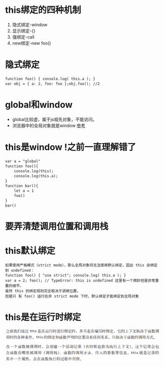 # this绑定的四种机制
1. 隐式绑定-window
2. 显示绑定-{}
3. 强绑定-call
4. new绑定-new foo()
# 隐式绑定
```
function foo() { console.log( this.a ); }
var obj = { a: 2, foo: foo };obj.foo(); //2
```
# global和window 
- global比较虚，属于js祖先对象，不能访问。
- 浏览器中的全局对象就是window
[参考](https://blog.csdn.net/chenchunlin526/article/details/78908592)
# this是window !之前一直理解错了 
```
var a = "global"
function foo(){
    console.log(this);
    console.log(this.a);
}
function bar(){
    let a = 1
    foo()
}
bar()
```
# 要弄清楚调用位置和调用栈
# this默认绑定
```
如果使用严格模式（strict mode），那么全局对象将无法使用默认绑定，因此 this 会绑定 到 undefined：
function foo() { "use strict"; console.log( this.a ); }
var a = 2; foo(); // TypeError: this is undefined 这里有一个微妙但是非常重要的细节，
虽然 this 的绑定规则完全取决于调用位置，
但是只 有 foo() 运行在非 strict mode 下时，默认绑定才能绑定到全局对象
```
# this是在运行时绑定
![this](https://github.com/helsinki123/zzm-blog/blob/main/docs/%E4%BD%A0%E4%B8%8D%E7%9F%A5%E9%81%93%E7%9A%84javascript/this.png?raw=true)
